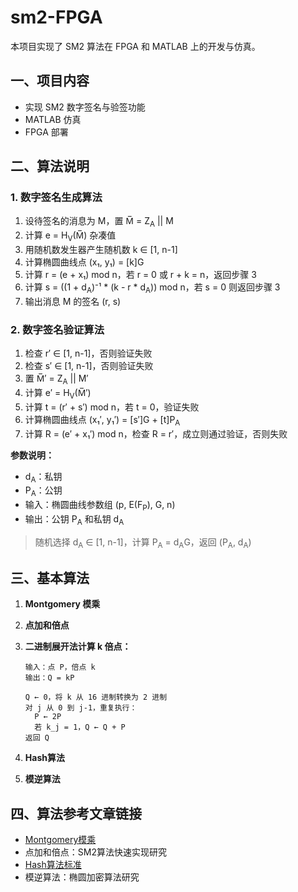 # sm2-FPGA

本项目实现了 SM2 算法在 FPGA 和 MATLAB 上的开发与仿真。

## 一、项目内容

- 实现 SM2 数字签名与验签功能
- MATLAB 仿真
- FPGA 部署

## 二、算法说明

### 1. 数字签名生成算法

1. 设待签名的消息为 M，置 M̅ = Z<sub>A</sub> || M
2. 计算 e = H<sub>V</sub>(M̅) 杂凑值
3. 用随机数发生器产生随机数 k ∈ [1, n-1]
4. 计算椭圆曲线点 (x₁, y₁) = [k]G
5. 计算 r = (e + x₁) mod n，若 r = 0 或 r + k = n，返回步骤 3
6. 计算 s = ((1 + d<sub>A</sub>)⁻¹ * (k - r * d<sub>A</sub>)) mod n，若 s = 0 则返回步骤 3
7. 输出消息 M 的签名 (r, s)

### 2. 数字签名验证算法

1. 检查 r′ ∈ [1, n-1]，否则验证失败
2. 检查 s′ ∈ [1, n-1]，否则验证失败
3. 置 M̅′ = Z<sub>A</sub> || M′
4. 计算 e′ = H<sub>V</sub>(M̅′)
5. 计算 t = (r′ + s′) mod n，若 t = 0，验证失败
6. 计算椭圆曲线点 (x₁′, y₁′) = [s′]G + [t]P<sub>A</sub>
7. 计算 R = (e′ + x₁′) mod n，检查 R = r′，成立则通过验证，否则失败

**参数说明：**
- d<sub>A</sub>：私钥
- P<sub>A</sub>：公钥
- 输入：椭圆曲线参数组 (p, E(F<sub>P</sub>), G, n)
- 输出：公钥 P<sub>A</sub> 和私钥 d<sub>A</sub>

> 随机选择 d<sub>A</sub> ∈ [1, n-1]，计算 P<sub>A</sub> = d<sub>A</sub>G，返回 (P<sub>A</sub>, d<sub>A</sub>)

## 三、基本算法

1. **Montgomery 模乘**
2. **点加和倍点**
3. **二进制展开法计算 k 倍点：**

   ```text
   输入：点 P，倍点 k
   输出：Q = kP

   Q ← 0，将 k 从 16 进制转换为 2 进制
   对 j 从 0 到 j-1，重复执行：
     P ← 2P
     若 k_j = 1，Q ← Q + P
   返回 Q
4. **Hash算法**
5. **模逆算法**
## 四、算法参考文章链接

- [Montgomery模乘](https://blog.csdn.net/weixin_46395886/article/details/112988136)
- 点加和倍点：SM2算法快速实现研究
- [Hash算法标准](https://openstd.samr.gov.cn/bzgk/gb/std_list?p.p1=0&p.p90=circulation_date&p.p91=desc&p.p2=sm2)
- 模逆算法：椭圆加密算法研究

